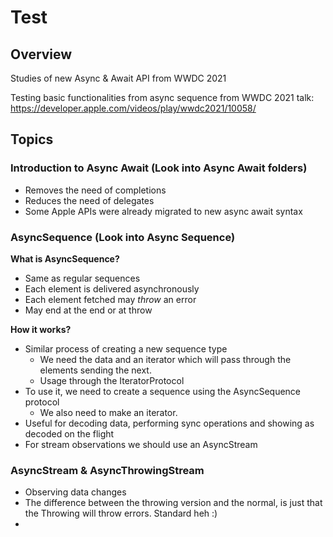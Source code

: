 # Test

## Overview
Studies of new Async & Await API from WWDC 2021

Testing basic functionalities from async sequence from WWDC 2021 talk: https://developer.apple.com/videos/play/wwdc2021/10058/

## Topics

### Introduction to Async Await (Look into Async Await folders)
- Removes the need of completions
- Reduces the need of delegates
- Some Apple APIs were already migrated to new async await syntax 

### AsyncSequence (Look into Async Sequence)
**What is AsyncSequence?**
- Same as regular sequences
- Each element is delivered asynchronously
- Each element fetched may *throw* an error
- May end at the end or at throw

**How it works?**
- Similar process of creating a new sequence type
  - We need the data and an iterator which will pass through the elements sending the next.
  - Usage through the IteratorProtocol
- To use it, we need to create a sequence using the AsyncSequence protocol
  - We also need to make an iterator.
- Useful for decoding data, performing sync operations and showing as decoded on the flight
- For stream observations we should use an AsyncStream 

### AsyncStream & AsyncThrowingStream
- Observing data changes
- The difference between the throwing version and the normal, is just that the Throwing will throw errors. Standard heh :)
- 
